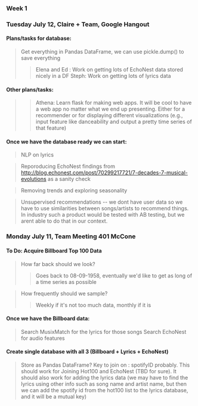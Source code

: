 ### Week 1

### Tuesday July 12, Claire + Team, Google Hangout
#### Plans/tasks for database:
> Get everything in Pandas DataFrame, we can use pickle.dump() to save everything
>> Elena and Ed : Work on getting lots of EchoNest data stored nicely in a DF
>> Steph: Work on getting lots of lyrics data

#### Other plans/tasks:
>> Athena: Learn flask for making web apps. It will be cool to have a web app no matter what we end up presenting. Either for a recommender or for displaying different visualizations (e.g., input feature like danceability and output a pretty time series of that feature)

#### Once we have the database ready we can start:
> NLP on lyrics

> Reporoducing EchoNest findings from http://blog.echonest.com/post/70299217721/7-decades-7-musical-evolutions as a sanity check

> Removing trends and exploring seasonality

> Unsupervised recommendations -- we dont have user data so we have to use similarities between songs/artists to recommend things. In industry such a product would be tested with AB testing, but we arent able to do that in our context. 
 


### Monday July 11, Team Meeting 401 McCone

#### To Do: Acquire Billboard Top 100 Data
> How far back should we look?
>> Goes back to 08-09-1958, eventually we'd like to get as long of a time series as possible

> How frequently should we sample?
>> Weekly if it's not too much data, monthly if it is

#### Once we have the Billboard data: 
> Search MusixMatch for the lyrics for those songs
> Search EchoNest for audio features

#### Create single database with all 3 (Billboard + Lyrics + EchoNest)
> Store as Pandas DataFrame?
> Key to join on : spotifyID probably. This should work for Joining Hot100 and EchoNest (TBD for sure). It should also work for adding the lyrics data (we may have to find the lyrics using other info such as song name and artist name, but then we can add the spotify id from the hot100 list to the lyrics database, and it will be a mutual key)
